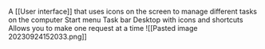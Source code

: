 A [[User interface]] that uses icons on the screen to manage different tasks on the computer
Start menu
Task bar
Desktop with icons and shortcuts
Allows you to make one request at a time
![[Pasted image 20230924152033.png]]